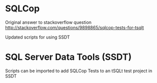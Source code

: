 # SQLCop
Original answer to stackoverflow question
http://stackoverflow.com/questions/9898865/sqlcop-tests-for-tsqlt

Updated scripts for using SSDT

# SQL Server Data Tools (SSDT)
Scripts can be imported to add SQLCop Tests to an tSQLt test project in SSDT
